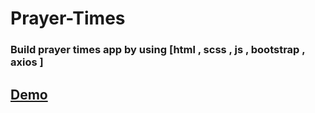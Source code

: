 # Prayer-Times
### Build prayer times app by using [html , scss , js , bootstrap , axios ] 
## [Demo](https://66bbe1b0ab6023d2b7659ad6--scintillating-bienenstitch-d339e0.netlify.app/)
